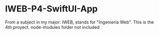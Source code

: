 # IWEB-P4-SwiftUI-App
From a subject in my major: IWEB, stands for "Ingeniería Web". This is the 4th proyect. node-modules folder not included
